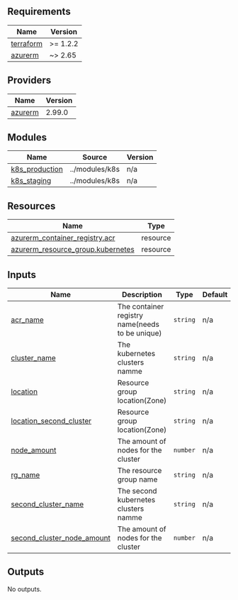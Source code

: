 <!-- BEGIN_TF_DOCS -->
## Requirements

| Name | Version |
|------|---------|
| <a name="requirement_terraform"></a> [terraform](#requirement\_terraform) | >= 1.2.2 |
| <a name="requirement_azurerm"></a> [azurerm](#requirement\_azurerm) | ~> 2.65 |

## Providers

| Name | Version |
|------|---------|
| <a name="provider_azurerm"></a> [azurerm](#provider\_azurerm) | 2.99.0 |

## Modules

| Name | Source | Version |
|------|--------|---------|
| <a name="module_k8s_production"></a> [k8s\_production](#module\_k8s\_production) | ../modules/k8s | n/a |
| <a name="module_k8s_staging"></a> [k8s\_staging](#module\_k8s\_staging) | ../modules/k8s | n/a |

## Resources

| Name | Type |
|------|------|
| [azurerm_container_registry.acr](https://registry.terraform.io/providers/hashicorp/azurerm/latest/docs/resources/container_registry) | resource |
| [azurerm_resource_group.kubernetes](https://registry.terraform.io/providers/hashicorp/azurerm/latest/docs/resources/resource_group) | resource |

## Inputs

| Name | Description | Type | Default | Required |
|------|-------------|------|---------|:--------:|
| <a name="input_acr_name"></a> [acr\_name](#input\_acr\_name) | The container registry name(needs to be unique) | `string` | n/a | yes |
| <a name="input_cluster_name"></a> [cluster\_name](#input\_cluster\_name) | The kubernetes clusters namme | `string` | n/a | yes |
| <a name="input_location"></a> [location](#input\_location) | Resource group location(Zone) | `string` | n/a | yes |
| <a name="input_location_second_cluster"></a> [location\_second\_cluster](#input\_location\_second\_cluster) | Resource group location(Zone) | `string` | n/a | yes |
| <a name="input_node_amount"></a> [node\_amount](#input\_node\_amount) | The amount of nodes for the cluster | `number` | n/a | yes |
| <a name="input_rg_name"></a> [rg\_name](#input\_rg\_name) | The resource group name | `string` | n/a | yes |
| <a name="input_second_cluster_name"></a> [second\_cluster\_name](#input\_second\_cluster\_name) | The second kubernetes clusters namme | `string` | n/a | yes |
| <a name="input_second_cluster_node_amount"></a> [second\_cluster\_node\_amount](#input\_second\_cluster\_node\_amount) | The amount of nodes for the cluster | `number` | n/a | yes |

## Outputs

No outputs.
<!-- END_TF_DOCS -->
